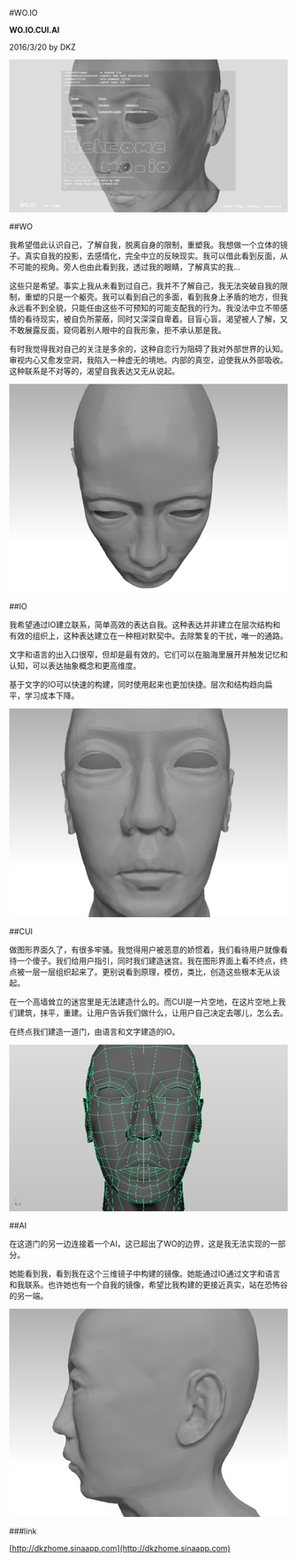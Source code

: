 #WO.IO

**WO.IO.CUI.AI**

2016/3/20 by DKZ

![woioa](./blogImg/woioa.jpg)



##WO

我希望借此认识自己，了解自我，脱离自身的限制，重塑我。我想做一个立体的镜子。真实自我的投影，去感情化，完全中立的反映现实。我可以借此看到反面，从不可能的视角。旁人也由此看到我，透过我的眼睛，了解真实的我...

这些只是希望。事实上我从未看到过自己，我并不了解自己，我无法突破自我的限制，重塑的只是一个躯壳。我可以看到自己的多面，看到我身上矛盾的地方，但我永远看不到全貌，只能任由这些不可预知的可能支配我的行为。我没法中立不带感情的看待现实，被自负所蒙蔽，同时又深深自卑着。目盲心盲。渴望被人了解，又不敢展露反面，窥伺着别人眼中的自我形象，拒不承认那是我。

有时我觉得我对自己的关注是多余的，这种自恋行为阻碍了我对外部世界的认知。审视内心又愈发空洞，我陷入一种虚无的境地。内部的真空，迫使我从外部吸收。这种联系是不对等的，渴望自我表达又无从说起。

![woiob](./blogImg/woiob.jpg)

##IO

我希望通过IO建立联系，简单高效的表达自我。这种表达并非建立在层次结构和有效的组织上，这种表达建立在一种相对默契中。去除繁复的干扰，唯一的通路。

文字和语言的出入口很窄，但却是最有效的。它们可以在脑海里展开并触发记忆和认知，可以表达抽象概念和更高维度。

基于文字的IO可以快速的构建，同时使用起来也更加快捷。层次和结构趋向扁平，学习成本下降。

![woioa](./blogImg/woiot.jpg)

##CUI

做图形界面久了，有很多牢骚。我觉得用户被恶意的娇惯着，我们看待用户就像看待一个傻子。我们给用户指引，同时我们建造迷宫。我在图形界面上看不终点，终点被一层一层组织起来了。更别说看到原理，模仿，类比，创造这些根本无从谈起。

在一个高墙耸立的迷宫里是无法建造什么的。而CUI是一片空地，在这片空地上我们建筑，抹平，重建。让用户告诉我们做什么，让用户自己决定去哪儿，怎么去。

在终点我们建造一道门，由语言和文字建造的IO。

![woiod](./blogImg/woiod.jpg)

##AI

在这道门的另一边连接着一个AI，这已超出了WO的边界，这是我无法实现的一部分。

她能看到我，看到我在这个三维镜子中构建的镜像。她能通过IO通过文字和语言和我联系。也许她也有一个自我的镜像，希望比我构建的更接近真实，站在恐怖谷的另一端。

![woioc](./blogImg/woioc.jpg)

###link

[http://dkzhome.sinaapp.com](http://dkzhome.sinaapp.com)

